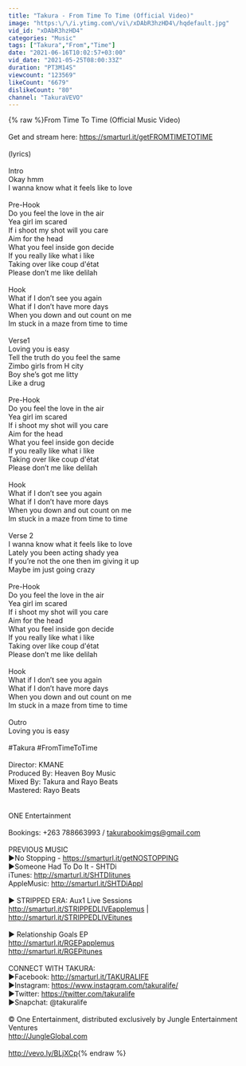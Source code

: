 ```yaml
---
title: "Takura - From Time To Time (Official Video)"
image: "https:\/\/i.ytimg.com\/vi\/xDAbR3hzHD4\/hqdefault.jpg"
vid_id: "xDAbR3hzHD4"
categories: "Music"
tags: ["Takura","From","Time"]
date: "2021-06-16T10:02:57+03:00"
vid_date: "2021-05-25T08:00:33Z"
duration: "PT3M14S"
viewcount: "123569"
likeCount: "6679"
dislikeCount: "80"
channel: "TakuraVEVO"
---
```

{% raw %}From Time To Time (Official Music Video)<br /><br />Get and stream here: <a rel="nofollow" target="blank" href="https://smarturl.it/getFROMTIMETOTIME">https://smarturl.it/getFROMTIMETOTIME</a><br /><br />(lyrics)<br /><br />Intro<br />Okay hmm<br />I wanna know what it feels like to love<br /><br />Pre-Hook<br />Do you feel the love in the air<br />Yea girl im scared <br />If i shoot my shot will you care<br />Aim for the head<br />What you feel inside gon decide<br />If you really like what i like<br />Taking over like coup d'état<br />Please don’t me like delilah<br /><br />Hook<br />What if I don’t see you again <br />What if I don’t have more days<br />When you down and out count on me<br />Im stuck in a maze from time to time<br /><br />Verse1<br />Loving you is easy<br />Tell the truth do you feel the same<br />Zimbo girls from H city<br />Boy she’s got me litty<br />Like a drug<br /><br />Pre-Hook<br />Do you feel the love in the air<br />Yea girl im scared <br />If i shoot my shot will you care<br />Aim for the head<br />What you feel inside gon decide<br />If you really like what i like<br />Taking over like coup d'état<br />Please don’t me like delilah<br /><br />Hook<br />What if I don’t see you again <br />What if I don’t have more days<br />When you down and out count on me<br />Im stuck in a maze from time to time<br /><br />Verse 2<br />I wanna know what it feels like to love<br />Lately you been acting shady yea<br />If you’re not the one then im giving it up<br />Maybe im just going crazy<br /><br />Pre-Hook<br />Do you feel the love in the air<br />Yea girl im scared <br />If i shoot my shot will you care<br />Aim for the head<br />What you feel inside gon decide<br />If you really like what i like<br />Taking over like coup d'état<br />Please don’t me like delilah<br /><br />Hook<br />What if I don’t see you again <br />What if I don’t have more days<br />When you down and out count on me<br />Im stuck in a maze from time to time<br /><br />Outro<br />Loving you is easy<br /><br />#Takura #FromTimeToTime<br /><br />Director: KMANE<br />Produced By: Heaven Boy Music<br />Mixed By: Takura and Rayo Beats<br />Mastered: Rayo Beats<br /><br /><br />ONE Entertainment<br /><br />Bookings: +263 788663993 / takurabookimgs@gmail.com<br /><br />PREVIOUS MUSIC<br />►No Stopping - <a rel="nofollow" target="blank" href="https://smarturl.it/getNOSTOPPING">https://smarturl.it/getNOSTOPPING</a><br />►Someone Had To Do It - SHTDi<br />iTunes: <a rel="nofollow" target="blank" href="http://smarturl.it/SHTDIitunes">http://smarturl.it/SHTDIitunes</a> <br />AppleMusic: <a rel="nofollow" target="blank" href="http://smarturl.it/SHTDiAppl">http://smarturl.it/SHTDiAppl</a><br /><br />► STRIPPED ERA: Aux1 Live Sessions<br /><a rel="nofollow" target="blank" href="http://smarturl.it/STRIPPEDLIVEapplemus">http://smarturl.it/STRIPPEDLIVEapplemus</a> | <a rel="nofollow" target="blank" href="http://smarturl.it/STRIPPEDLIVEitunes">http://smarturl.it/STRIPPEDLIVEitunes</a><br /><br />► Relationship Goals EP<br /><a rel="nofollow" target="blank" href="http://smarturl.it/RGEPapplemus">http://smarturl.it/RGEPapplemus</a><br /><a rel="nofollow" target="blank" href="http://smarturl.it/RGEPitunes">http://smarturl.it/RGEPitunes</a><br /><br />CONNECT WITH TAKURA:<br />►Facebook: <a rel="nofollow" target="blank" href="http://smarturl.it/TAKURALIFE">http://smarturl.it/TAKURALIFE</a><br />►Instagram: <a rel="nofollow" target="blank" href="https://www.instagram.com/takuralife/">https://www.instagram.com/takuralife/</a><br />►Twitter: <a rel="nofollow" target="blank" href="https://twitter.com/takuralife">https://twitter.com/takuralife</a><br />►Snapchat: @takuralife<br /><br />© One Entertainment, distributed exclusively by Jungle Entertainment Ventures<br /><a rel="nofollow" target="blank" href="http://JungleGlobal.com">http://JungleGlobal.com</a><br /><br /><a rel="nofollow" target="blank" href="http://vevo.ly/BLjXCp">http://vevo.ly/BLjXCp</a>{% endraw %}
